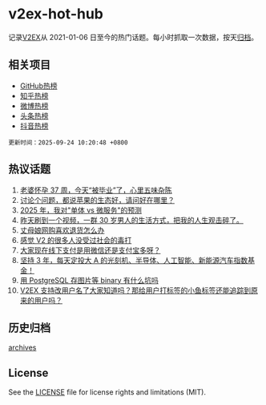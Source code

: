 # v2ex-hot-hub

 记录[V2EX](https://www.v2ex.com/)从 2021-01-06 日至今的热门话题。每小时抓取一次数据，按天[归档](archives)。
 
 ## 相关项目

- [GitHub热榜](https://github.com/lonnyzhang423/github-hot-hub)
- [知乎热榜](https://github.com/lonnyzhang423/zhihu-hot-hub)
- [微博热榜](https://github.com/lonnyzhang423/weibo-hot-hub)
- [头条热榜](https://github.com/lonnyzhang423/toutiao-hot-hub)
- [抖音热榜](https://github.com/lonnyzhang423/douyin-hot-hub)


 `更新时间：2025-09-24 10:20:48 +0800`

## 热议话题

1. [老婆怀孕 37 周，今天“被毕业”了，心里五味杂陈](https://www.v2ex.com/t/1161332)
1. [讨论个问题，都说苹果的生态好，请问好在哪里？](https://www.v2ex.com/t/1161276)
1. [2025 年，我对"单体 vs 微服务"的预测](https://www.v2ex.com/t/1161233)
1. [昨天刷到一个视频，一群 30 岁男人的生活方式，把我的人生观击碎了。](https://www.v2ex.com/t/1161407)
1. [丈母娘网购喜欢退货怎么办](https://www.v2ex.com/t/1161198)
1. [感觉 V2 的很多人没受过社会的毒打](https://www.v2ex.com/t/1161409)
1. [大家现在线下支付是用微信还是支付宝多呀？](https://www.v2ex.com/t/1161356)
1. [坚持 3 年，每天定投大 A 的光刻机、半导体、人工智能、新能源汽车指数基金！](https://www.v2ex.com/t/1161218)
1. [用 PostgreSQL 存图片等 binary 有什么坑吗](https://www.v2ex.com/t/1161291)
1. [V2EX 支持改用户名了大家知道吗？那给用户打标签的小鱼标签还能追踪到原来的用户吗？](https://www.v2ex.com/t/1161197)

## 历史归档

[archives](archives)

## License

See the [LICENSE](LICENSE) file for license rights and limitations (MIT).
